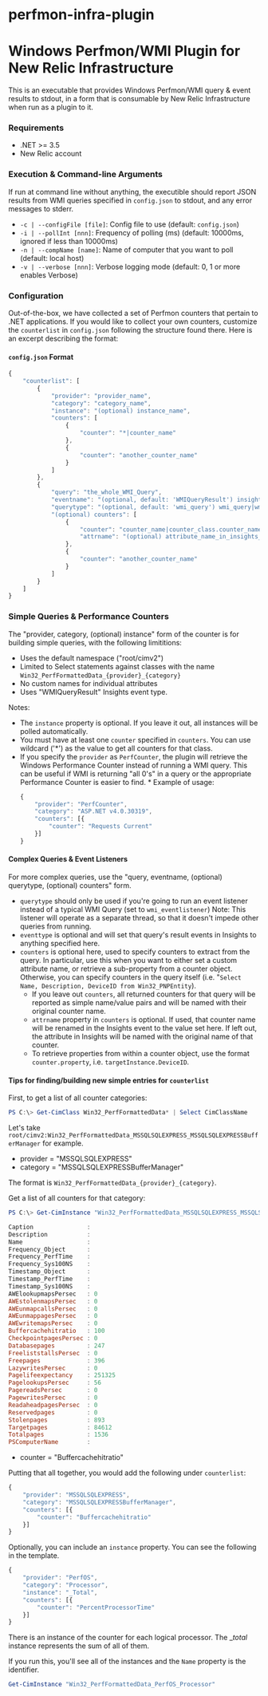 # perfmon-infra-plugin

Windows Perfmon/WMI Plugin for New Relic Infrastructure
=======================================================

This is an executable that provides Windows Perfmon/WMI query & event results to stdout, in a form that is consumable by New Relic Infrastructure when run as a plugin to it.

### Requirements

* .NET >= 3.5
* New Relic account

### Execution & Command-line Arguments

If run at command line without anything, the executible should report JSON results from WMI queries specified in `config.json` to stdout, and any error messages to stderr.

* `-c | --configFile [file]`: Config file to use (default: `config.json`)
* `-i | --pollInt [nnn]`: Frequency of polling (ms) (default: 10000ms, ignored if less than 10000ms)
* `-n | --compName [name]`: Name of computer that you want to poll (default: local host)
* `-v | --verbose [nnn]`: Verbose logging mode (default: 0, 1 or more enables Verbose)

### Configuration

Out-of-the-box, we have collected a set of Perfmon counters that pertain to .NET applications. If you would like to collect your own counters, customize the `counterlist` in `config.json` following the structure found there. Here is an excerpt describing the format:

#### `config.json` Format

```javascript
{
	"counterlist": [
		{
			"provider": "provider_name",
			"category": "category_name",
			"instance": "(optional) instance_name",
			"counters": [
				{
            		"counter": "*|counter_name"
        		},
        		{
        			"counter": "another_counter_name"
        		}
            ]
		},
		{
			"query": "the_whole_WMI_Query",
			"eventname": "(optional, default: 'WMIQueryResult') insights_event_name",
			"querytype": "(optional, default: 'wmi_query') wmi_query|wmi_eventlistener",
			"(optional) counters": [
				{
            		"counter": "counter_name|counter_class.counter_name",
            		"attrname": "(optional) attribute_name_in_insights_event"
        		},
        		{
        			"counter": "another_counter_name"
        		}
        	]
		}
	]
}
```

### Simple Queries & Performance Counters

The "provider, category, (optional) instance" form of the counter is for building simple queries, with the following limititions:
  * Uses the default namespace ("root/cimv2")
  * Limited to Select statements against classes with the name `Win32_PerfFormattedData_{provider}_{category}`
  * No custom names for individual attributes
  * Uses "WMIQueryResult" Insights event type.

Notes:
  * The `instance` property is optional. If you leave it out, all instances will be polled automatically.
  * You must have at least one `counter` specified in `counters`. You can use wildcard ('*') as the value to get all counters for that class.
  * If you specify the `provider` as `PerfCounter`, the plugin will retrieve the Windows Performance Counter instead of running a WMI query. This can be useful if WMI is returning "all 0's" in a query or the appropriate Performance Counter is easier to find.   * Example of usage: 
    ```javascript
    {
        "provider": "PerfCounter",
        "category": "ASP.NET v4.0.30319",
        "counters": [{
            "counter": "Requests Current"
        }]
    }
    ```

#### Complex Queries & Event Listeners

For more complex queries, use the "query, eventname, (optional) querytype, (optional) counters" form.
* `querytype` should only be used if you're going to run an event listener instead of a typical WMI Query (set to `wmi_eventlistener`) Note: This listener will operate as a separate thread, so that it doesn't impede other queries from running.
* `eventtype` is optional and will set that query's result events in Insights to anything specified here.
* `counters` is optional here, used to specify counters to extract from the query. In particular, use this when you want to either set a custom attribute name, or retrieve a sub-property from a counter object. Otherwise, you can specify counters in the query itself (i.e. "`Select Name, Description, DeviceID from Win32_PNPEntity`).
  * If you leave out `counters`, all returned counters for that query will be reported as simple name/value pairs and will be named with their original counter name.
  * `attrname` property in `counters` is optional. If used, that counter name will be renamed in the Insights event to the value set here. If left out, the attribute in Insights will be named with the original name of that counter.
  * To retrieve properties from within a counter object, use the format `counter.property`, i.e. `targetInstance.DeviceID`.

#### Tips for finding/building new simple entries for `counterlist`

First, to get a list of all counter categories:

```powershell
PS C:\> Get-CimClass Win32_PerfFormattedData* | Select CimClassName
```

Let's take `root/cimv2:Win32_PerfFormattedData_MSSQLSQLEXPRESS_MSSQLSQLEXPRESSBufferManager` for example.

* provider = "MSSQLSQLEXPRESS"
* category = "MSSQLSQLEXPRESSBufferManager"

The format is `Win32_PerfFormattedData_{provider}_{category}`.

Get a list of all counters for that category:

```powershell
PS C:\> Get-CimInstance "Win32_PerfFormattedData_MSSQLSQLEXPRESS_MSSQLSQLEXPRESSBufferManager"

Caption               :
Description           :
Name                  :
Frequency_Object      :
Frequency_PerfTime    :
Frequency_Sys100NS    :
Timestamp_Object      :
Timestamp_PerfTime    :
Timestamp_Sys100NS    :
AWElookupmapsPersec   : 0
AWEstolenmapsPersec   : 0
AWEunmapcallsPersec   : 0
AWEunmappagesPersec   : 0
AWEwritemapsPersec    : 0
Buffercachehitratio   : 100
CheckpointpagesPersec : 0
Databasepages         : 247
FreeliststallsPersec  : 0
Freepages             : 396
LazywritesPersec      : 0
Pagelifeexpectancy    : 251325
PagelookupsPersec     : 56
PagereadsPersec       : 0
PagewritesPersec      : 0
ReadaheadpagesPersec  : 0
Reservedpages         : 0
Stolenpages           : 893
Targetpages           : 84612
Totalpages            : 1536
PSComputerName        :
```

* counter = "Buffercachehitratio"

Putting that all together, you would add the following under `counterlist`:

```javascript
{
	"provider": "MSSQLSQLEXPRESS",
	"category": "MSSQLSQLEXPRESSBufferManager",
	"counters": [{
		"counter": "Buffercachehitratio"
	}]
}
```

Optionally, you can include an `instance` property. You can see the following in the template.

```javascript
{
	"provider": "PerfOS",
	"category": "Processor",
	"instance": "_Total",
	"counters": [{
		"counter": "PercentProcessorTime"
	}]
}
```
There is an instance of the counter for each logical processor. The __total_ instance represents the sum of all of them.

If you run this, you'll see all of the instances and the `Name` property is the identifier.
```powershell
Get-CimInstance "Win32_PerfFormattedData_PerfOS_Processor"
```
